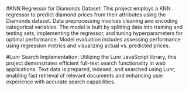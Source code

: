 #KNN Regressor for Diamonds Dataset:
This project employs a KNN regressor to predict diamond prices from their attributes using the Diamonds dataset. Data preprocessing involves cleaning and encoding categorical variables. The model is built by splitting data into training and testing sets, implementing the regressor, and tuning hyperparameters for optimal performance. Model evaluation includes assessing performance using regression metrics and visualizing actual vs. predicted prices.

#Lunr Search Implementation:
Utilizing the Lunr JavaScript library, this project demonstrates efficient full-text search functionality in web applications. Text data is prepared, indexed, and searched using Lunr, enabling fast retrieval of relevant documents and enhancing user experience with accurate search capabilities.
